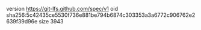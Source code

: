 version https://git-lfs.github.com/spec/v1
oid sha256:5c42435ce5530f736e881be794b6874c303353a3a6772c906762e2639f39d96e
size 3943
